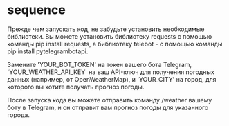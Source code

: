 # sequence
Прежде чем запускать код, не забудьте установить необходимые библиотеки. Вы можете установить библиотеку requests с помощью команды pip install requests, а библиотеку telebot - с помощью команды pip install pytelegrambotapi.

Замените 'YOUR_BOT_TOKEN' на токен вашего бота Telegram, 'YOUR_WEATHER_API_KEY' на ваш API-ключ для получения погодных данных (например, от OpenWeatherMap), и 'YOUR_CITY' на город, для которого вы хотите получать прогноз погоды.

После запуска кода вы можете отправить команду /weather вашему боту в Telegram, и он отправит вам прогноз погоды для указанного города.
